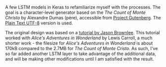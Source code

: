 A few LSTM models in Keras to refamiliarize myself with the processes. The goal
is a character-level generator based on the *The Count of Monte Christo* by
Alexandre Dumas (p&egrave;re), accessible from
[Project Gutenberg](https://www.gutenberg.org/ebooks/1184). The [Plain Text
UTF-8](https://www.gutenberg.org/files/1184/1184-0.txt) version is used.

The original design was based on a [tutorial by Jason Brownlee](https://machinelearningmastery.com/text-generation-lstm-recurrent-neural-networks-python-keras/).
This tutorial worked with *Alice's Adventures in Wonderland* by Lewis Carroll, a
much shorter work - the filesize for *Alice's Adventures in Wonderland* is about
170kB compared to the 2.7MB for *The Count of Monte Cristo*. As such, I've so
far added another LSTM layer to take advantage of the additional data, and will
be making other modifications until I am satisfied with the result.
